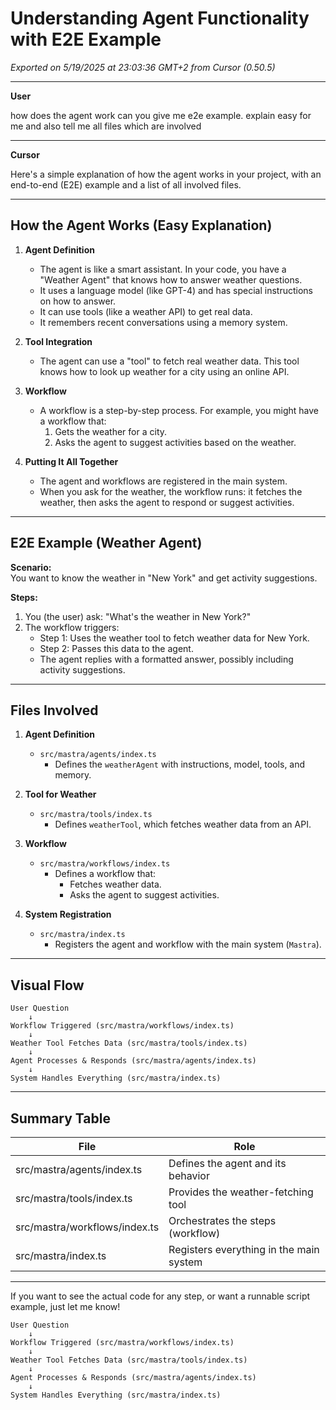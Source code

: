 # Understanding Agent Functionality with E2E Example
_Exported on 5/19/2025 at 23:03:36 GMT+2 from Cursor (0.50.5)_

---

**User**

how does the agent work can you give me e2e example. explain easy for me and also tell me all files which are involved

---

**Cursor**

Here's a simple explanation of how the agent works in your project, with an end-to-end (E2E) example and a list of all involved files.

---

## How the Agent Works (Easy Explanation)

1. **Agent Definition**  
   - The agent is like a smart assistant. In your code, you have a "Weather Agent" that knows how to answer weather questions.
   - It uses a language model (like GPT-4) and has special instructions on how to answer.
   - It can use tools (like a weather API) to get real data.
   - It remembers recent conversations using a memory system.

2. **Tool Integration**  
   - The agent can use a "tool" to fetch real weather data. This tool knows how to look up weather for a city using an online API.

3. **Workflow**  
   - A workflow is a step-by-step process. For example, you might have a workflow that:
     1. Gets the weather for a city.
     2. Asks the agent to suggest activities based on the weather.

4. **Putting It All Together**  
   - The agent and workflows are registered in the main system.
   - When you ask for the weather, the workflow runs: it fetches the weather, then asks the agent to respond or suggest activities.

---

## E2E Example (Weather Agent)

**Scenario:**  
You want to know the weather in "New York" and get activity suggestions.

**Steps:**
1. You (the user) ask: "What's the weather in New York?"
2. The workflow triggers:
   - Step 1: Uses the weather tool to fetch weather data for New York.
   - Step 2: Passes this data to the agent.
   - The agent replies with a formatted answer, possibly including activity suggestions.

---

## Files Involved

1. **Agent Definition**
   - `src/mastra/agents/index.ts`  
     - Defines the `weatherAgent` with instructions, model, tools, and memory.

2. **Tool for Weather**
   - `src/mastra/tools/index.ts`  
     - Defines `weatherTool`, which fetches weather data from an API.

3. **Workflow**
   - `src/mastra/workflows/index.ts`  
     - Defines a workflow that:
       - Fetches weather data.
       - Asks the agent to suggest activities.

4. **System Registration**
   - `src/mastra/index.ts`  
     - Registers the agent and workflow with the main system (`Mastra`).

---

## Visual Flow

```
User Question
    ↓
Workflow Triggered (src/mastra/workflows/index.ts)
    ↓
Weather Tool Fetches Data (src/mastra/tools/index.ts)
    ↓
Agent Processes & Responds (src/mastra/agents/index.ts)
    ↓
System Handles Everything (src/mastra/index.ts)
```

---

## Summary Table

| File                              | Role                                      |
|------------------------------------|-------------------------------------------|
| src/mastra/agents/index.ts         | Defines the agent and its behavior        |
| src/mastra/tools/index.ts          | Provides the weather-fetching tool        |
| src/mastra/workflows/index.ts      | Orchestrates the steps (workflow)         |
| src/mastra/index.ts                | Registers everything in the main system   |

---

If you want to see the actual code for any step, or want a runnable script example, just let me know!

```plaintext
User Question
    ↓
Workflow Triggered (src/mastra/workflows/index.ts)
    ↓
Weather Tool Fetches Data (src/mastra/tools/index.ts)
    ↓
Agent Processes & Responds (src/mastra/agents/index.ts)
    ↓
System Handles Everything (src/mastra/index.ts)
```

